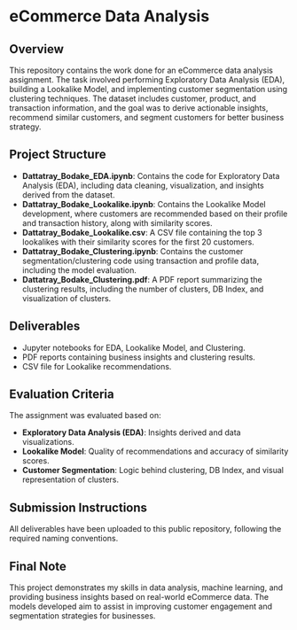 # eCommerce Data Analysis

## Overview
This repository contains the work done for an eCommerce data analysis assignment. The task involved performing Exploratory Data Analysis (EDA), building a Lookalike Model, and implementing customer segmentation using clustering techniques. The dataset includes customer, product, and transaction information, and the goal was to derive actionable insights, recommend similar customers, and segment customers for better business strategy.

## Project Structure

- **Dattatray_Bodake_EDA.ipynb**: Contains the code for Exploratory Data Analysis (EDA), including data cleaning, visualization, and insights derived from the dataset.
- **Dattatray_Bodake_Lookalike.ipynb**: Contains the Lookalike Model development, where customers are recommended based on their profile and transaction history, along with similarity scores.
- **Dattatray_Bodake_Lookalike.csv**: A CSV file containing the top 3 lookalikes with their similarity scores for the first 20 customers.
- **Dattatray_Bodake_Clustering.ipynb**: Contains the customer segmentation/clustering code using transaction and profile data, including the model evaluation.
- **Dattatray_Bodake_Clustering.pdf**: A PDF report summarizing the clustering results, including the number of clusters, DB Index, and visualization of clusters.

## Deliverables

- Jupyter notebooks for EDA, Lookalike Model, and Clustering.
- PDF reports containing business insights and clustering results.
- CSV file for Lookalike recommendations.

## Evaluation Criteria

The assignment was evaluated based on:
- **Exploratory Data Analysis (EDA)**: Insights derived and data visualizations.
- **Lookalike Model**: Quality of recommendations and accuracy of similarity scores.
- **Customer Segmentation**: Logic behind clustering, DB Index, and visual representation of clusters.

## Submission Instructions

All deliverables have been uploaded to this public repository, following the required naming conventions.

## Final Note

This project demonstrates my skills in data analysis, machine learning, and providing business insights based on real-world eCommerce data. The models developed aim to assist in improving customer engagement and segmentation strategies for businesses.

